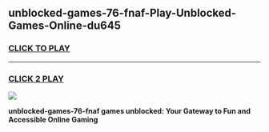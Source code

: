
## unblocked-games-76-fnaf-Play-Unblocked-Games-Online-du645
<h3>
<a href="https://premium76.site?title=unblocked-games-76-fnaf&ref=25A">CLICK TO PLAY</a></h3>
<hr>

<h3>
<a href="https://premium76.site?title=unblocked-games-76-fnaf&ref=25A">CLICK 2 PLAY</a>
  
</h3>

<a href="https://premium76.site?title=unblocked-games-76-fnaf&ref=25A"><img src="https://clearcache.store/games.png"></a>


**unblocked-games-76-fnaf games unblocked: Your Gateway to Fun and Accessible Online Gaming**
